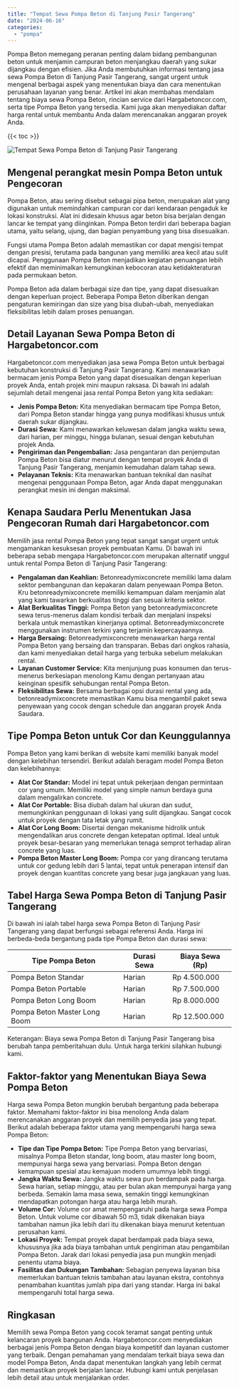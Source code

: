 ```yaml
---
title: "Tempat Sewa Pompa Beton di Tanjung Pasir Tangerang"
date: "2024-06-16"
categories: 
  - "pompa"
---
```




Pompa Beton memegang peranan penting dalam bidang pembangunan beton untuk menjamin campuran beton menjangkau daerah yang sukar dijangkau dengan efisien. Jika Anda membutuhkan informasi tentang jasa sewa Pompa Beton di Tanjung Pasir Tangerang, sangat urgent untuk mengenal berbagai aspek yang menentukan biaya dan cara menentukan perusahaan layanan yang benar. Artikel ini akan membahas mendalam tentang biaya sewa Pompa Beton, rincian service dari Hargabetoncor.com, serta tipe Pompa Beton yang tersedia. Kami juga akan menyediakan daftar harga rental untuk membantu Anda dalam merencanakan anggaran proyek Anda.

{{< toc >}}

![Tempat Sewa Pompa Beton di Tanjung Pasir Tangerang](https://hargareadymixid.github.io/pompa/concrete-pump%20(3).png)

## Mengenal perangkat mesin Pompa Beton untuk Pengecoran

Pompa Beton, atau sering disebut sebagai pipa beton, merupakan alat yang digunakan untuk memindahkan campuran cor dari kendaraan pengaduk ke lokasi konstruksi. Alat ini didesain khusus agar beton bisa berjalan dengan lancar ke tempat yang diinginkan. Pompa Beton terdiri dari beberapa bagian utama, yaitu selang, ujung, dan bagian penyambung yang bisa disesuaikan.

Fungsi utama Pompa Beton adalah memastikan cor dapat mengisi tempat dengan presisi, terutama pada bangunan yang memiliki area kecil atau sulit dicapai. Penggunaan Pompa Beton menjadikan kegiatan penuangan lebih efektif dan meminimalkan kemungkinan kebocoran atau ketidakteraturan pada permukaan beton.

Pompa Beton ada dalam berbagai size dan tipe, yang dapat disesuaikan dengan keperluan project. Beberapa Pompa Beton diberikan dengan pengaturan kemiringan dan size yang bisa diubah-ubah, menyediakan fleksibilitas lebih dalam proses penuangan.

## Detail Layanan Sewa Pompa Beton di Hargabetoncor.com

Hargabetoncor.com menyediakan jasa sewa Pompa Beton untuk berbagai kebutuhan konstruksi di Tanjung Pasir Tangerang. Kami menawarkan bermacam jenis Pompa Beton yang dapat disesuaikan dengan keperluan proyek Anda, entah projek mini maupun raksasa. Di bawah ini adalah sejumlah detail mengenai jasa rental Pompa Beton yang kita sediakan:

- **Jenis Pompa Beton:** Kita menyediakan bermacam tipe Pompa Beton, dari Pompa Beton standar hingga yang punya modifikasi khusus untuk daerah sukar dijangkau.
- **Durasi Sewa:** Kami menawarkan keluwesan dalam jangka waktu sewa, dari harian, per minggu, hingga bulanan, sesuai dengan kebutuhan projek Anda.
- **Pengiriman dan Pengembalian:** Jasa pengantaran dan penjemputan Pompa Beton bisa diatur menurut dengan tempat proyek Anda di Tanjung Pasir Tangerang, menjamin kemudahan dalam tahap sewa.
- **Pelayanan Teknis:** Kita menawarkan bantuan teknikal dan nasihat mengenai penggunaan Pompa Beton, agar Anda dapat menggunakan perangkat mesin ini dengan maksimal.

## Kenapa Saudara Perlu Menentukan Jasa Pengecoran Rumah dari Hargabetoncor.com

Memilih jasa rental Pompa Beton yang tepat sangat sangat urgent untuk mengamankan kesuksesan proyek pembuatan Kamu. Di bawah ini beberapa sebab mengapa Hargabetoncor.com merupakan alternatif unggul untuk rental Pompa Beton di Tanjung Pasir Tangerang:

- **Pengalaman dan Keahlian:** Betonreadymixconcrete memiliki lama dalam sektor pembangunan dan kepakaran dalam penyewaan Pompa Beton. Kru betonreadymixconcrete memiliki kemampuan dalam menjamin alat yang kami tawarkan berkualitas tinggi dan sesuai kriteria sektor.
- **Alat Berkualitas Tinggi:** Pompa Beton yang betonreadymixconcrete sewa terus-menerus dalam kondisi terbaik dan menjalani inspeksi berkala untuk memastikan kinerjanya optimal. Betonreadymixconcrete menggunakan instrumen terkini yang terjamin kepercayaannya.
- **Harga Bersaing:** Betonreadymixconcrete menawarkan harga rental Pompa Beton yang bersaing dan transparan. Bebas dari ongkos rahasia, dan kami menyediakan detail harga yang terbuka sebelum melakukan rental.
- **Layanan Customer Service:** Kita menjunjung puas konsumen dan terus-menerus berkesiapan menolong Kamu dengan pertanyaan atau keinginan spesifik sehubungan rental Pompa Beton.
- **Fleksibilitas Sewa:** Bersama berbagai opsi durasi rental yang ada, betonreadymixconcrete memastikan Kamu bisa mengambil paket sewa penyewaan yang cocok dengan schedule dan anggaran proyek Anda Saudara.

## Tipe Pompa Beton untuk Cor dan Keunggulannya

Pompa Beton yang kami berikan di website kami memiliki banyak model dengan kelebihan tersendiri. Berikut adalah beragam model Pompa Beton dan kelebihannya:

- **Alat Cor Standar:** Model ini tepat untuk pekerjaan dengan permintaan cor yang umum. Memiliki model yang simple namun berdaya guna dalam mengalirkan concrete.
- **Alat Cor Portable:** Bisa diubah dalam hal ukuran dan sudut, memungkinkan penggunaan di lokasi yang sulit dijangkau. Sangat cocok untuk proyek dengan tata letak yang rumit.
- **Alat Cor Long Boom:** Disertai dengan mekanisme hidrolik untuk mengendalikan arus concrete dengan ketepatan optimal. Ideal untuk proyek besar-besaran yang memerlukan tenaga semprot terhadap aliran concrete yang luas.
- **Pompa Beton Master Long Boom:** Pompa cor yang dirancang terutama untuk cor gedung lebih dari 5 lantai, tepat untuk penerapan intensif dan proyek dengan kuantitas concrete yang besar juga jangkauan yang luas.

## Tabel Harga Sewa Pompa Beton di Tanjung Pasir Tangerang

Di bawah ini ialah tabel harga sewa Pompa Beton di Tanjung Pasir Tangerang yang dapat berfungsi sebagai referensi Anda. Harga ini berbeda-beda bergantung pada tipe Pompa Beton dan durasi sewa:

| Tipe Pompa Beton | Durasi Sewa | Biaya Sewa (Rp) |
| --- | --- | --- |
| Pompa Beton Standar | Harian | Rp 4.500.000 |
| Pompa Beton Portable | Harian | Rp 7.500.000 |
| Pompa Beton Long Boom | Harian | Rp 8.000.000 |
| Pompa Beton Master Long Boom | Harian | Rp 12.500.000 |

Keterangan: Biaya sewa Pompa Beton di Tanjung Pasir Tangerang bisa berubah tanpa pemberitahuan dulu. Untuk harga terkini silahkan hubungi kami.

## Faktor-faktor yang Menentukan Biaya Sewa Pompa Beton

Harga sewa Pompa Beton mungkin berubah bergantung pada beberapa faktor. Memahami faktor-faktor ini bisa menolong Anda dalam merencanakan anggaran proyek dan memilih penyedia jasa yang tepat. Berikut adalah beberapa faktor utama yang mempengaruhi harga sewa Pompa Beton:

- **Tipe dan Tipe Pompa Beton:** Tipe Pompa Beton yang bervariasi, misalnya Pompa Beton standar, long boom, atau master long boom, mempunyai harga sewa yang bervariasi. Pompa Beton dengan kemampuan spesial atau kemajuan modern umumnya lebih tinggi.
- **Jangka Waktu Sewa:** Jangka waktu sewa pun berdampak pada harga. Sewa harian, setiap minggu, atau per bulan akan mempunyai harga yang berbeda. Semakin lama masa sewa, semakin tinggi kemungkinan mendapatkan potongan harga atau harga lebih murah.
- **Volume Cor:** Volume cor amat mempengaruhi pada harga sewa Pompa Beton. Untuk volume cor dibawah 50 m3, tidak dikenakan biaya tambahan namun jika lebih dari itu dikenakan biaya menurut ketentuan perusahan kami.
- **Lokasi Proyek:** Tempat proyek dapat berdampak pada biaya sewa, khususnya jika ada biaya tambahan untuk pengiriman atau pengambilan Pompa Beton. Jarak dari lokasi penyedia jasa pun mungkin menjadi penentu utama biaya.
- **Fasilitas dan Dukungan Tambahan:** Sebagian penyewa layanan bisa memerlukan bantuan teknis tambahan atau layanan ekstra, contohnya penambahan kuantitas jumlah pipa dari yang standar. Harga ini bakal mempengaruhi total harga sewa.

## Ringkasan

Memilih sewa Pompa Beton yang cocok teramat sangat penting untuk kelancaran proyek bangunan Anda. Hargabetoncor.com menyediakan berbagai jenis Pompa Beton dengan biaya kompetitif dan layanan customer yang terbaik. Dengan pemahaman yang mendalam terkait biaya sewa dan model Pompa Beton, Anda dapat menentukan langkah yang lebih cermat dan memastikan proyek berjalan lancar. Hubungi kami untuk penjelasan lebih detail atau untuk menjalankan order.
